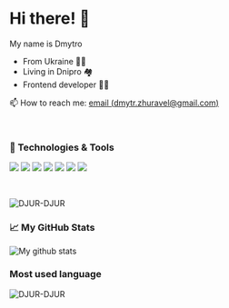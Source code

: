 # Hi there! 👋

My name is Dmytro

* From Ukraine 💛💙
* Living in Dnipro 🏘️
* Frontend developer 🧑‍💻

📫 How to reach me: [email (dmytr.zhuravel@gmail.com)](mailto:dmytr.zhuravel@gmail.com)

<br/>

### 🔧 Technologies & Tools

![](https://img.shields.io/badge/Code-JavaScript-informational?style=flat-square&logo=javascript&logoColor=white&color=2bbc8a)
![](https://img.shields.io/badge/Code-Angular-informational?style=flat-square&logo=angular&logoColor=white&color=2bbc8a)
![](https://img.shields.io/badge/Code-TypeScript-informational?style=flat-square&logo=typescript&logoColor=white&color=2bbc8a)
![](https://img.shields.io/badge/Code-CSS%7Ccss_In_JS%7CPostCSS-informational?style=flat-square&logo=css3&logoColor=white&color=2bbc8a)
![](https://img.shields.io/badge/Tools-Docker-informational?style=flat&logo=Docker&logoColor=white&color=2bbc8a)
![](https://img.shields.io/badge/Tools-Git-informational?style=flat&logo=Git&logoColor=white&color=2bbc8a)
![](https://img.shields.io/badge/Shell-Bash-informational?style=flat-square&logo=gnu-bash&logoColor=white&color=2bbc8a)


<br/>

<p align="left"> <img src="https://komarev.com/ghpvc/?username=DJUR-DJUR&label=Profile%20views&color=0e75b6&style=flat" alt="DJUR-DJUR" /> </p>

### 📈 My GitHub Stats
  
![My github stats](https://github-readme-stats.vercel.app/api?username=DJUR-DJUR&show_icons=true&count_private=true&hide=stars)




### Most used language

<img align="left" src="https://github-readme-stats.vercel.app/api/top-langs?username=DJUR-DJUR&show_icons=true&locale=en&layout=compact" alt="DJUR-DJUR" />

<br/>

<!--
**DJUR-DJUR/DJUR-DJUR** is a ✨ _special_ ✨ repository because its `README.md` (this file) appears on your GitHub profile.

Here are some ideas to get you started:

- 🔭 I’m currently working on ...
- 🌱 I’m currently learning ...
- 👯 I’m looking to collaborate on ...
- 🤔 I’m looking for help with ...
- 💬 Ask me about ...
- 📫 How to reach me: ...
- 😄 Pronouns: ...
- ⚡ Fun fact: ...
-->
